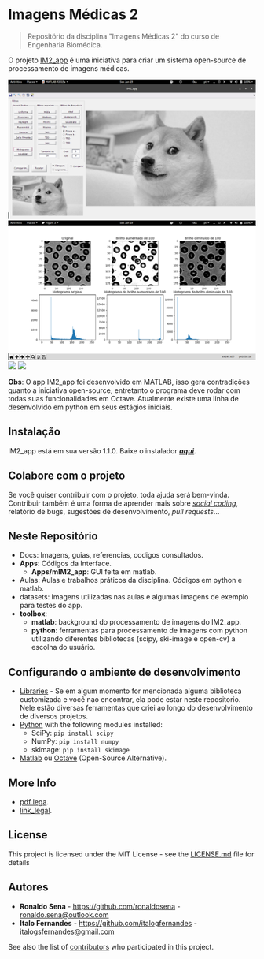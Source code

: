 # Imagens Médicas 2
>Repositório da disciplina "Imagens Médicas 2" do curso de Engenharia Biomédica.

O projeto [IM2_app](https://github.com/ronaldosena/imagens-medicas-2) é uma iniciativa para criar um sistema open-source  de processamento de imagens médicas.

![](docs/im2_app_doge_screenshot.png)
![](docs/aula_1_blood_screenshot.png)
![](colonies_counter_screenshot.png)
![](regios_encontradas_screenshot.png)

**Obs**: O app IM2_app foi desenvolvido em MATLAB, isso gera contradições quanto a iniciativa open-source, entretanto o programa deve rodar com todas suas funcionalidades em Octave.
Atualmente existe uma linha de desenvolvido em python em seus estágios iniciais.

## Instalação
IM2_app está em sua versão 1.1.0. Baixe o instalador [__*aqui*__](https://goo.gl/59uwRe).

## Colabore com o projeto

Se você quiser contribuir com o projeto, toda ajuda será bem-vinda. Contribuir também é uma forma de aprender mais sobre [*social coding*](http://opentechschool.github.io/social-coding/), relatório de bugs, sugestões de desenvolvimento, *pull requests*...

## Neste Repositório
- Docs: Imagens, guias, referencias, codigos consultados.
- **Apps**: Códigos da Interface.
    - **Apps/mIM2_app**: GUI feita em matlab.
- Aulas: Aulas e trabalhos práticos da disciplina. Códigos em python e matlab.
- datasets: Imagens utilizadas nas aulas e algumas imagens de exemplo para testes do app.
- **toolbox**:
    - **matlab**: background do processamento de imagens do IM2_app.
    - **python**: ferramentas para processamento de imagens com python utilizando diferentes bibliotecas (scipy, ski-image e open-cv) a escolha do usuário.

## Configurando o ambiente de desenvolvimento
* [Libraries](https://github.com/italogfernandes/libraries) - Se em algum momento for mencionada alguma biblioteca customizada e você nao encontrar, ela pode estar neste repositorio. Nele estão diversas ferramentas que criei ao longo do desenvolvimento de diversos projetos.
* [Python](https://www.python.org/downloads/) with the following modules installed:
    * SciPy: ``pip install scipy``
    * NumPy: ``pip install numpy``    
    * skimage: ``pip install skimage``
* [Matlab](https://www.mathworks.com/pricing-licensing.html?prodcode=ML&intendeduse=student) ou [Octave](https://www.gnu.org/software/octave/) (Open-Source Alternative).

## More Info
* [pdf lega](http://www.google.com/).
* [link_legal](http://www.google.com/).

## License

This project is licensed under the MIT License - see the [LICENSE.md](LICENSE.md) file for details

## Autores

* **Ronaldo Sena** - https://github.com/ronaldosena - ronaldo.sena@outlook.com
* **Italo Fernandes** - https://github.com/italogfernandes - italogsfernandes@gmail.com

See also the list of [contributors](https://github.com/ronaldosena/imagens-medicas-2/contributors) who participated in this project.
